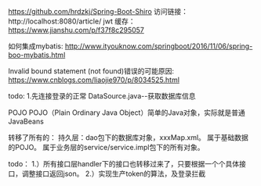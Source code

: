 https://github.com/hrdzkj/Spring-Boot-Shiro
访问链接：http://localhost:8080/article/
jwt 缓存：https://www.jianshu.com/p/f37f8c295057

如何集成mybatis:
http://www.ityouknow.com/springboot/2016/11/06/spring-boo-mybatis.html

Invalid bound statement (not found)错误的可能原因:
https://www.cnblogs.com/liaojie970/p/8034525.html


todo:
1.先连接登录的正常
DataSource.java--获取数据库信息

POJO POJO（Plain Ordinary Java Object）简单的Java对象，实际就是普通JavaBeans


转移了所有的：
持久层：dao包下的数据库对象，xxxMap.xml。
属于基础数据的POJO。
属于业务层的service/service.impl包下的所有对象。

todo：
1.）所有接口层handler下的接口也转移过来了，只要根据一个个具体接口，调整接口返回json。
2.）实现生产token的算法，及登录拦截




